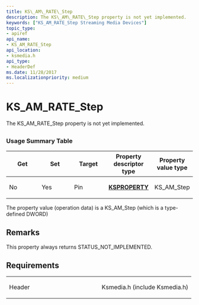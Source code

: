 ```yaml
---
title: KS\_AM\_RATE\_Step
description: The KS\_AM\_RATE\_Step property is not yet implemented.
keywords: ["KS_AM_RATE_Step Streaming Media Devices"]
topic_type:
- apiref
api_name:
- KS_AM_RATE_Step
api_location:
- ksmedia.h
api_type:
- HeaderDef
ms.date: 11/28/2017
ms.localizationpriority: medium
---
```


# KS\_AM\_RATE\_Step


The KS\_AM\_RATE\_Step property is not yet implemented.

## <span id="ddk_ks_am_rate_step_ks"></span><span id="DDK_KS_AM_RATE_STEP_KS"></span>


### Usage Summary Table

<table>
<colgroup>
<col width="20%" />
<col width="20%" />
<col width="20%" />
<col width="20%" />
<col width="20%" />
</colgroup>
<thead>
<tr class="header">
<th>Get</th>
<th>Set</th>
<th>Target</th>
<th>Property descriptor type</th>
<th>Property value type</th>
</tr>
</thead>
<tbody>
<tr class="odd">
<td><p>No</p></td>
<td><p>Yes</p></td>
<td><p>Pin</p></td>
<td><p><a href="/windows-hardware/drivers/ddi/ks/ns-ks-ksidentifier" data-raw-source="[&lt;strong&gt;KSPROPERTY&lt;/strong&gt;](/windows-hardware/drivers/ddi/ks/ns-ks-ksidentifier)"><strong>KSPROPERTY</strong></a></p></td>
<td><p>KS_AM_Step</p></td>
</tr>
</tbody>
</table>

 

The property value (operation data) is a KS\_AM\_Step (which is a type-defined DWORD)

Remarks
-------

This property always returns STATUS\_NOT\_IMPLEMENTED.

Requirements
------------

<table>
<colgroup>
<col width="50%" />
<col width="50%" />
</colgroup>
<tbody>
<tr class="odd">
<td><p>Header</p></td>
<td>Ksmedia.h (include Ksmedia.h)</td>
</tr>
</tbody>
</table>

